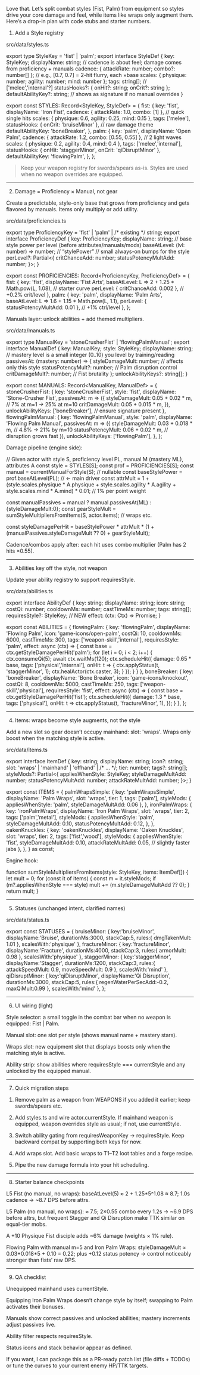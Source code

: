 Love that. Let’s split combat styles (Fist, Palm) from equipment so styles drive your core damage and feel, while items like wraps only augment them. Here’s a drop-in plan with code stubs and starter numbers.

1) Add a Style registry

src/data/styles.ts

export type StyleKey = 'fist' | 'palm';
export interface StyleDef {
  key: StyleKey;
  displayName: string;
  // cadence is about feel; damage comes from proficiency + manuals
  cadence: { attackRate: number; combo?: number[] }; // e.g., [0.7, 0.7] = 2-hit flurry, each ×base
  scales: { physique: number; agility: number; mind: number };
  tags: string[]; // ['melee','internal'?]
  statusHooks?: { onHit?: string; onCrit?: string };
  defaultAbilityKey?: string; // shows as signature if no manual overrides
}

export const STYLES: Record<StyleKey, StyleDef> = {
  fist: {
    key: 'fist',
    displayName: 'Iron Fist',
    cadence: { attackRate: 1.0, combo: [1] }, // quick single hits
    scales: { physique: 0.6, agility: 0.25, mind: 0.15 },
    tags: ['melee'],
    statusHooks: { onCrit: 'bruiseMinor' },    // raw damage theme
    defaultAbilityKey: 'boneBreaker',
  },
  palm: {
    key: 'palm',
    displayName: 'Open Palm',
    cadence: { attackRate: 1.2, combo: [0.55, 0.55] }, // 2 light waves
    scales: { physique: 0.2, agility: 0.4, mind: 0.4 },
    tags: ['melee','internal'],
    statusHooks: { onHit: 'staggerMinor', onCrit: 'qiDisruptMinor' },
    defaultAbilityKey: 'flowingPalm',
  },
};

> Keep your weapon registry for swords/spears as-is. Styles are used when no weapon overrides are equipped.




---

2) Damage = Proficiency × Manual, not gear

Create a predictable, style-only base that grows from proficiency and gets flavored by manuals. Items only multiply or add utility.

src/data/proficiencies.ts

export type ProficiencyKey = 'fist' | 'palm' | /* existing */ string;
export interface ProficiencyDef {
  key: ProficiencyKey;
  displayName: string;
  // base style power per level (before attributes/manuals/mods)
  baseAtLevel: (lvl: number) => number; // “stylePower”
  // small always-on bumps for the style
  perLevel?: Partial<{
    critChanceAdd: number;
    statusPotencyMultAdd: number;
  }>;
}

export const PROFICIENCIES: Record<ProficiencyKey, ProficiencyDef> = {
  fist: {
    key: 'fist',
    displayName: 'Fist Arts',
    baseAtLevel: L => 2 + 1.25 * Math.pow(L, 1.08), // starter curve
    perLevel: { critChanceAdd: 0.002 },              // +0.2% crit/level
  },
  palm: {
    key: 'palm',
    displayName: 'Palm Arts',
    baseAtLevel: L => 1.6 + 1.15 * Math.pow(L, 1.1),
    perLevel: { statusPotencyMultAdd: 0.01 },        // +1% ctrl/level
  },
};

Manuals layer: unlock abilities + add themed multipliers.

src/data/manuals.ts

export type ManualKey = 'stoneCrusherFist' | 'flowingPalmManual';
export interface ManualDef {
  key: ManualKey;
  style: StyleKey;
  displayName: string;
  // mastery level is a small integer (0..10) you level by training/reading
  passivesAt: (mastery: number) => {
    styleDamageMult: number;       // affects only this style
    statusPotencyMult?: number;    // Palm disruption control
    critDamageMult?: number;       // Fist brutality
  };
  unlockAbilityKeys?: string[];
}

export const MANUALS: Record<ManualKey, ManualDef> = {
  stoneCrusherFist: {
    key: 'stoneCrusherFist',
    style: 'fist',
    displayName: 'Stone-Crusher Fist',
    passivesAt: m => ({
      styleDamageMult: 0.05 + 0.02 * m,   // 7% at m=1 → 25% at m=10
      critDamageMult:  0.05 + 0.015 * m,
    }),
    unlockAbilityKeys: ['boneBreaker'],   // ensure signature present
  },
  flowingPalmManual: {
    key: 'flowingPalmManual',
    style: 'palm',
    displayName: 'Flowing Palm Manual',
    passivesAt: m => ({
      styleDamageMult: 0.03 + 0.018 * m,  // 4.8% → 21% by m=10
      statusPotencyMult: 0.06 + 0.02 * m, // disruption grows fast
    }),
    unlockAbilityKeys: ['flowingPalm'],
  },
};

Damage pipeline (engine side):

// Given actor with style S, proficiency level PL, manual M (mastery ML), attributes A
const style = STYLES[S];
const prof = PROFICIENCIES[S];
const manual = currentManualForStyle(S); // nullable
const baseStylePower = prof.baseAtLevel(PL);         // ← main driver
const attrMult =
  1 + (style.scales.physique * A.physique +
       style.scales.agility  * A.agility  +
       style.scales.mind     * A.mind) * 0.01;       // 1% per point weight

const manualPassives = manual ? manual.passivesAt(ML) : {styleDamageMult:0};
const gearStyleMult = sumStyleMultipliersFromItems(S, actor.items); // wraps etc.

const styleDamagePerHit =
  baseStylePower * attrMult *
  (1 + (manualPassives.styleDamageMult ?? 0) + gearStyleMult);

Cadence/combos apply after: each hit uses combo multiplier (Palm has 2 hits ×0.55).


---

3) Abilities key off the style, not weapon

Update your ability registry to support requiresStyle.

src/data/abilities.ts

export interface AbilityDef {
  key: string; displayName: string; icon: string;
  costQi: number; cooldownMs: number; castTimeMs: number;
  tags: string[];
  requiresStyle?: StyleKey;        // NEW
  effect: (ctx: Ctx) => Promise<void>;
}

export const ABILITIES = {
  flowingPalm: {
    key: 'flowingPalm',
    displayName: 'Flowing Palm',
    icon: 'game-icons/open-palm',
    costQi: 10, cooldownMs: 6000, castTimeMs: 300,
    tags: ['weapon-skill','internal'],
    requiresStyle: 'palm',
    effect: async (ctx) => {
      const base = ctx.getStyleDamagePerHit('palm');
      for (let i = 0; i < 2; i++) {
        ctx.consumeQi(5);
        await ctx.waitMs(120);
        ctx.scheduleHit({
          damage: 0.65 * base, tags: ['physical','internal'],
          onHit: t => {
            ctx.applyStatus(t, 'staggerMinor', 1);
            ctx.healActor(ctx.caster, 3);
          }
        });
      }
    }
  },
  boneBreaker: {
    key: 'boneBreaker',
    displayName: 'Bone Breaker',
    icon: 'game-icons/knockout',
    costQi: 8, cooldownMs: 5000, castTimeMs: 250,
    tags: ['weapon-skill','physical'],
    requiresStyle: 'fist',
    effect: async (ctx) => {
      const base = ctx.getStyleDamagePerHit('fist');
      ctx.scheduleHit({
        damage: 1.3 * base,
        tags: ['physical'],
        onHit: t => ctx.applyStatus(t, 'fractureMinor', 1),
      });
    }
  },
};


---

4) Items: wraps become style augments, not the style

Add a new slot so gear doesn’t occupy mainhand: slot: 'wraps'. Wraps only boost when the matching style is active.

src/data/items.ts

export interface ItemDef {
  key: string; displayName: string; icon?: string;
  slot: 'wraps' | 'mainhand' | 'offhand' | /* … */;
  tier: number; tags?: string[];
  styleMods?: Partial<{
    appliesWhenStyle: StyleKey;
    styleDamageMultAdd: number;
    statusPotencyMultAdd: number;
    attackRateMultAdd: number;
  }>;
}

export const ITEMS = {
  palmWrapsSimple: {
    key: 'palmWrapsSimple',
    displayName: 'Palm Wraps',
    slot: 'wraps',
    tier: 1, tags: ['palm'],
    styleMods: { appliesWhenStyle: 'palm', styleDamageMultAdd: 0.06 },
  },
  ironPalmWraps: {
    key: 'ironPalmWraps',
    displayName: 'Iron Palm Wraps',
    slot: 'wraps',
    tier: 2, tags: ['palm','metal'],
    styleMods: {
      appliesWhenStyle: 'palm',
      styleDamageMultAdd: 0.10,
      statusPotencyMultAdd: 0.12,
    },
  },
  oakenKnuckles: {
    key: 'oakenKnuckles',
    displayName: 'Oaken Knuckles',
    slot: 'wraps',
    tier: 2, tags: ['fist','wood'],
    styleMods: {
      appliesWhenStyle: 'fist',
      styleDamageMultAdd: 0.10,
      attackRateMultAdd: 0.05, // slightly faster jabs
    },
  },
} as const;

Engine hook:

function sumStyleMultipliersFromItems(style: StyleKey, items: ItemDef[]) {
  let mult = 0;
  for (const it of items) {
    const m = it.styleMods;
    if (m?.appliesWhenStyle === style) mult += (m.styleDamageMultAdd ?? 0);
  }
  return mult;
}


---

5) Statuses (unchanged intent, clarified names)

src/data/status.ts

export const STATUSES = {
  bruiseMinor:      { key:'bruiseMinor', displayName:'Bruise', durationMs:3000, stackCap:5,
                      rules:{ dmgTakenMult: 1.01 }, scalesWith:'physique' },
  fractureMinor:    { key:'fractureMinor', displayName:'Fracture', durationMs:4000, stackCap:3,
                      rules:{ armorMult: 0.98 },     scalesWith:'physique' },
  staggerMinor:     { key:'staggerMinor', displayName:'Stagger', durationMs:1200, stackCap:3,
                      rules:{ attackSpeedMult: 0.9, moveSpeedMult: 0.9 }, scalesWith:'mind' },
  qiDisruptMinor:   { key:'qiDisruptMinor', displayName:'Qi Disruption', durationMs:3000, stackCap:5,
                      rules:{ regenWaterPerSecAdd:-0.2, maxQiMult:0.99 }, scalesWith:'mind' },
};


---

6) UI wiring (light)

Style selector: a small toggle in the combat bar when no weapon is equipped: Fist | Palm.

Manual slot: one slot per style (shows manual name + mastery stars).

Wraps slot: new equipment slot that displays boosts only when the matching style is active.

Ability strip: show abilities where requiresStyle === currentStyle and any unlocked by the equipped manual.



---

7) Quick migration steps

1. Remove palm as a weapon from WEAPONS if you added it earlier; keep swords/spears etc.


2. Add styles.ts and wire actor.currentStyle. If mainhand weapon is equipped, weapon overrides style as usual; if not, use currentStyle.


3. Switch ability gating from requiresWeaponKey → requiresStyle. Keep backward compat by supporting both keys for now.


4. Add wraps slot. Add basic wraps to T1–T2 loot tables and a forge recipe.


5. Pipe the new damage formula into your hit scheduling.




---

8) Starter balance checkpoints

L5 Fist (no manual, no wraps): baseAtLevel(5) ≈ 2 + 1.25*5^1.08 ≈ 8.7; 1.0s cadence → ~8.7 DPS before attrs.

L5 Palm (no manual, no wraps): ≈ 7.5; 2×0.55 combo every 1.2s → ~6.9 DPS before attrs, but frequent Stagger and Qi Disruption make TTK similar on equal-tier mobs.

A +10 Physique Fist disciple adds ~6% damage (weights × 1% rule).

Flowing Palm with manual m=5 and Iron Palm Wraps: styleDamageMult ≈ 0.03+0.018*5 + 0.10 = 0.22; plus +0.12 status potency → control noticeably stronger than fists’ raw DPS.



---

9) QA checklist

Unequipped mainhand uses currentStyle.

Equipping Iron Palm Wraps doesn’t change style by itself; swapping to Palm activates their bonuses.

Manuals show correct passives and unlocked abilities; mastery increments adjust passives live.

Ability filter respects requiresStyle.

Status icons and stack behavior appear as defined.


If you want, I can package this as a PR-ready patch list (file diffs + TODOs) or tune the curves to your current enemy HP/TTK targets.

